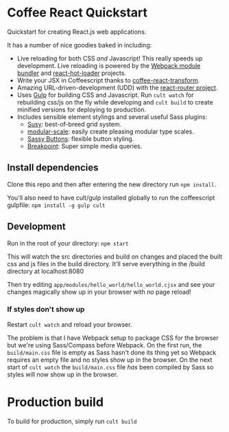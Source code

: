 Coffee React Quickstart
=======================

Quickstart for creating React.js web applications.

It has a number of nice goodies baked in including:

* Live reloading for both CSS *and* Javascript! This really speeds up development. Live reloading is powered by the [Webpack module bundler](http://webpack.github.io/) and [react-hot-loader](https://github.com/gaearon/react-hot-loader) projects.
* Write your JSX in Coffeescript thanks to [coffee-react-transform](https://github.com/jsdf/coffee-react-transform).
* Amazing URL-driven-development (UDD) with the [react-router project](https://github.com/rackt/react-router).
* Uses [Gulp](http://gulpjs.com/) for building CSS and Javascript. Run `cult watch` for rebuilding css/js on the fly while developing and `cult build` to create minified versions for deploying to production.
* Includes sensible element stylings and several useful Sass plugins:
  * <a href="http://susy.oddbird.net/">Susy</a>: best-of-breed grid system.
  * <a href="https://github.com/Team-Sass/modular-scale">modular-scale</a>: easily create pleasing modular type scales.
  * <a href="https://github.com/jhardy/Sassy-Buttons">Sassy Buttons</a>: flexible button styling.
  * <a href="http://breakpoint-sass.com/">Breakpoint</a>: Super simple media queries.

## Install dependencies

Clone this repo and then after entering the new directory run `npm install`.

You'll also need to have cult/gulp installed globally to run the coffeescript gulpfile: `npm install -g gulp cult`

## Development
Run in the root of your directory: `npm start`

This will watch the src directories and build on changes and placed the built css and js files in the build directory. It'll serve everything in the /build directory at localhost:8080

Then try editing `app/modules/hello_world/hello_world.cjsx` and see your changes magically show up in your browser with *no* page reload!

### If styles don't show up
Restart `cult watch` and reload your browser.

The problem is that I have Webpack setup to package CSS for the browser but we're using Sass/Compass before Webpack. On the first run, the `build/main.css` file is empty as Sass hasn't done its thing yet so Webpack requires an empty file and no styles show up in the browser. On the next start of `cult watch` the `build/main.css` file *has* been compiled by Sass so styles will now show up in the browser.

# Production build
To build for production, simply run `cult build`
